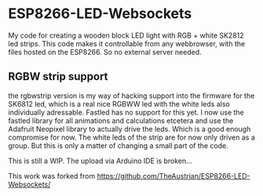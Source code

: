 # ESP8266-LED-Websockets
My code for creating a wooden block LED light with RGB + white SK2812 led strips.
This code makes it controllable from any webbrowser, with the files hosted on the ESP8266.
So no external server needed.

## RGBW strip support
the rgbwstrip version is my way of hacking support into the firmware for the SK6812 led, which is a real nice RGBWW led with the white leds also individually adressable. Fastled has no support for this yet. I now use the fastled library for all animations and calculations etcetera and use the Adafruit Neopixel library to actually drive the leds. Which is a good enough compromise for now. The white leds of the strip are for now only driven as a group. But this is only a matter of changing a small part of the code.


This is still a WIP. The upload via Arduino IDE is broken...


This work was forked from https://github.com/TheAustrian/ESP8266-LED-Websockets/
